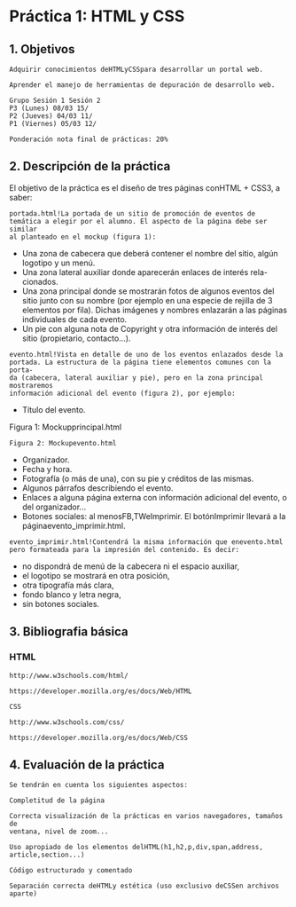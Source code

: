 # Práctica 1: HTML y CSS

## 1. Objetivos

```
Adquirir conocimientos deHTMLyCSSpara desarrollar un portal web.
```
```
Aprender el manejo de herramientas de depuración de desarrollo web.
```
```
Grupo Sesión 1 Sesión 2
P3 (Lunes) 08/03 15/
P2 (Jueves) 04/03 11/
P1 (Viernes) 05/03 12/
```
```
Ponderación nota final de prácticas: 20%
```
## 2. Descripción de la práctica

El objetivo de la práctica es el diseño de tres páginas conHTML + CSS3, a
saber:

```
portada.html!La portada de un sitio de promoción de eventos de
temática a elegir por el alumno. El aspecto de la página debe ser similar
al planteado en el mockup (figura 1):
```
- Una zona de cabecera que deberá contener el nombre del sitio, algún
    logotipo y un menú.
- Una zona lateral auxiliar donde aparecerán enlaces de interés rela-
    cionados.
- Una zona principal donde se mostrarán fotos de algunos eventos del
    sitio junto con su nombre (por ejemplo en una especie de rejilla de
    3 elementos por fila). Dichas imágenes y nombres enlazarán a las
    páginas individuales de cada evento.
- Un pie con alguna nota de Copyright y otra información de interés
    del sitio (propietario, contacto...).

```
evento.html!Vista en detalle de uno de los eventos enlazados desde la
portada. La estructura de la página tiene elementos comunes con la porta-
da (cabecera, lateral auxiliar y pie), pero en la zona principal mostraremos
información adicional del evento (figura 2), por ejemplo:
```
- Título del evento.


Figura 1: Mockupprincipal.html

```
Figura 2: Mockupevento.html
```

- Organizador.
- Fecha y hora.
- Fotografía (o más de una), con su pie y créditos de las mismas.
- Algunos párrafos describiendo el evento.
- Enlaces a alguna página externa con información adicional del evento,
    o del organizador...
- Botones sociales: al menosFB,TWeImprimir. El botónImprimir
    llevará a la páginaevento_imprimir.html.

```
evento_imprimir.html!Contendrá la misma información que enevento.html
pero formateada para la impresión del contenido. Es decir:
```
- no dispondrá de menú de la cabecera ni el espacio auxiliar,
- el logotipo se mostrará en otra posición,
- otra tipografía más clara,
- fondo blanco y letra negra,
- sin botones sociales.

## 3. Bibliografia básica

### HTML

```
http://www.w3schools.com/html/
```
```
https://developer.mozilla.org/es/docs/Web/HTML
```
```
CSS
```
```
http://www.w3schools.com/css/
```
```
https://developer.mozilla.org/es/docs/Web/CSS
```
## 4. Evaluación de la práctica

```
Se tendrán en cuenta los siguientes aspectos:
```
```
Completitud de la página
```
```
Correcta visualización de la prácticas en varios navegadores, tamaños de
ventana, nivel de zoom...
```
```
Uso apropiado de los elementos delHTML(h1,h2,p,div,span,address,
article,section...)
```
```
Código estructurado y comentado
```
```
Separación correcta deHTMLy estética (uso exclusivo deCSSen archivos
aparte)
```

